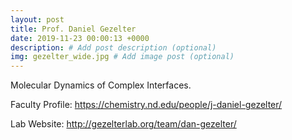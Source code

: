 ```yaml
---
layout: post
title: Prof. Daniel Gezelter
date: 2019-11-23 00:00:13 +0000
description: # Add post description (optional)
img: gezelter_wide.jpg # Add image post (optional)
---
```

Molecular Dynamics of Complex Interfaces.
<!--more-->

Faculty Profile: https://chemistry.nd.edu/people/j-daniel-gezelter/

Lab Website: http://gezelterlab.org/team/dan-gezelter/